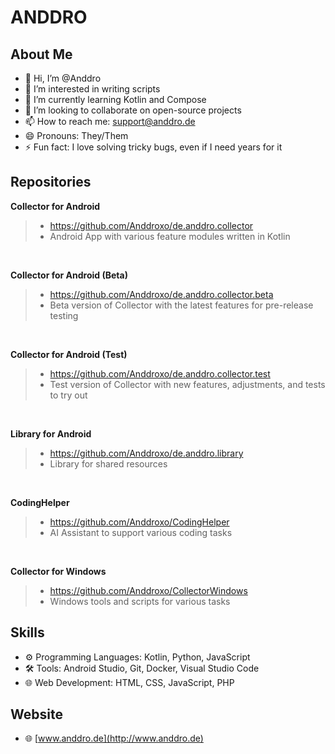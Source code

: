 # ANDDRO

## About Me

- 👋 Hi, I’m @Anddro
- 👀 I’m interested in writing scripts
- 🌱 I’m currently learning Kotlin and Compose
- 💞️ I’m looking to collaborate on open-source projects
- 📫 How to reach me: support@anddro.de
- 😄 Pronouns: They/Them
- ⚡ Fun fact: I love solving tricky bugs, even if I need years for it

## Repositories

**Collector for Android**
>   - https://github.com/Anddroxo/de.anddro.collector
>   - Android App with various feature modules written in Kotlin

<br>

**Collector for Android (Beta)**
> - https://github.com/Anddroxo/de.anddro.collector.beta
> - Beta version of Collector with the latest features for pre-release testing

<br>

**Collector for Android (Test)**
> - https://github.com/Anddroxo/de.anddro.collector.test
> - Test version of Collector with new features, adjustments, and tests to try out

<br>

**Library for Android**
> - https://github.com/Anddroxo/de.anddro.library
> - Library for shared resources

<br>

**CodingHelper**
> - https://github.com/Anddroxo/CodingHelper
> - AI Assistant to support various coding tasks

<br>

**Collector for Windows**
> - https://github.com/Anddroxo/CollectorWindows
> - Windows tools and scripts for various tasks

## Skills

- ⚙️ Programming Languages: Kotlin, Python, JavaScript
- 🛠️ Tools: Android Studio, Git, Docker, Visual Studio Code
- 🌐 Web Development: HTML, CSS, JavaScript, PHP

<!--## Achievements

- 🏆 Completed 100+ coding challenges on various platforms
- 🎉 Contributed to 10+ open-source projects
-->

## Website

- 🌐 [www.anddro.de](http://www.anddro.de)


<!--
# ANDDRO

## About Me

- 👋 Hi, I’m @Anddro
- 👀 I’m interested in writing scripts
- 🌱 I’m currently learning kotlin and compose
- 💞️ I’m looking to collaborate on ...
- 📫 How to reach me support@anddro.de
- 😄 Pronouns: ...
- ⚡ Fun fact: ...


## Repositorys

https://github.com/Anddroxo/de.anddro.collector
> App mit verschiedenen Modulen

https://github.com/Anddroxo/de.anddro.collector.beta
> Beta Version von Collector mit den neuesten Funktionen zum Testen vor Veröffentlichung

https://github.com/Anddroxo/de.anddro.collector.test
> Test Version von Collector mit neuesten Funktionen, Anpassungen und Tests zum Ausprobieren

https://github.com/Anddroxo/de.anddro.library
> Bibliothek für gemeinsam genutzte Ressourcen

https://github.com/Anddroxo/CodingHelper
> KI Assistent für verschiedene Aufgaben zur Unterstützung beim Coding

https://github.com/Anddroxo/CollectorWindows
> Windows Tools und Skripte für verschiedenste Aufgaben


## Webseite

www.anddro.de
-->
